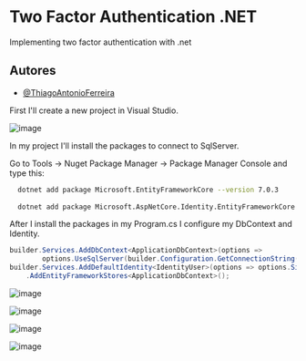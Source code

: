 
# Two Factor Authentication .NET

Implementing two factor authentication with .net 


## Autores

- [@ThiagoAntonioFerreira](https://github.com/ThiagoAntonioFerreira)

First I'll create a new project in Visual Studio.

![image](https://user-images.githubusercontent.com/2035948/222460693-91f0fea1-6a5a-4308-b76c-ce9c7b752fba.png)

In my project I'll install the packages to connect to SqlServer. 

Go to Tools -> Nuget Package Manager -> Package Manager Console and type this:

```bash
  dotnet add package Microsoft.EntityFrameworkCore --version 7.0.3
  
  dotnet add package Microsoft.AspNetCore.Identity.EntityFrameworkCore --version 7.0.3
```

After I install the packages in my Program.cs I configure my DbContext and Identity.

```c#
builder.Services.AddDbContext<ApplicationDbContext>(options => 
        options.UseSqlServer(builder.Configuration.GetConnectionString("DefaultConnection")));
builder.Services.AddDefaultIdentity<IdentityUser>(options => options.SignIn.RequireConfirmedAccount = false)
    .AddEntityFrameworkStores<ApplicationDbContext>();
```

![image](https://user-images.githubusercontent.com/2035948/223128715-f9f6e972-96fd-4c03-82b3-47a1b623f198.png)

![image](https://user-images.githubusercontent.com/2035948/223128800-b006d4df-23e5-4a53-9ffc-219aea037b63.png)

![image](https://user-images.githubusercontent.com/2035948/223128869-e84e6162-c4ef-46fd-af7a-1f59ff54ae24.png)

![image](https://user-images.githubusercontent.com/2035948/223128964-844c5892-0db5-4217-a203-0fb056f2822d.png)
